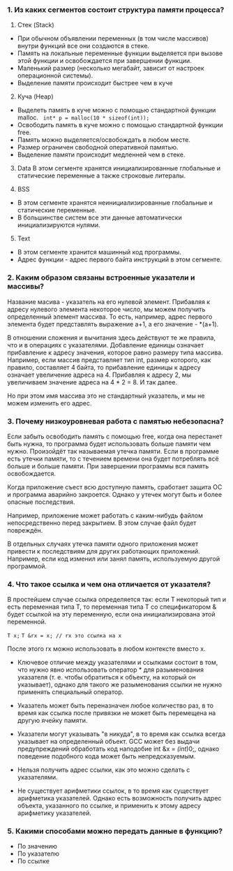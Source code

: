 ### 1. Из каких сегментов состоит структура памяти процесса?

 1. Стек (Stack)
* При обычном объявлении переменных (в том
числе массивов) внутри функций все они создаются в стеке.
* Память на локальные переменные функции
выделяется при вызове этой функции и освобождается при завершении функции.
* Маленький размер (несколько мегабайт, зависит от настроек операционной системы).
* Выделение памяти происходит быстрее чем в
куче

2. Куча (Heap)
* Выделеть память в куче можно с помощью
стандартной функции malloc.
`` int* p = malloc(10 * sizeof(int));``
* Освободить память в куче можно с помощью
стандартной функции free.
* Память можно выделяется/освобождать в
любом месте.
* Размер ограничен свободной оперативной памятью.
* Выделение памяти происходит медленней
чем в стеке.

3. Data
В этом сегменте хранятся инициализированные глобальные и статические переменные а также строковые литералы.

4. BSS
* В этом сегменте хранятся неинициализированные глобальные и статические переменные.
* В большинстве систем все эти данные автоматически инициализируются нулями.

5. Text
* В этом сегменте хранится машинный код программы.
* Адрес функции - адрес первого байта инструкций в этом сегменте.

### 2. Каким образом связаны встроенные указатели и массивы?

Название масива - указатель на его нулевой элемент. Прибавляя к адресу нулевого элемента некоторое число, мы можем получить определенный элемент массива. То есть, например, адрес первого элемента будет представлять выражение a+1, а его значение - *(a+1).

В отношении сложения и вычитания здесь действуют те же правила, что и в операциях с указателями. Добавление единицы означает прибавление к адресу значения, которое равно размеру типа массива. Например, если массив представляет тип int, размер которого, как правило, составляет 4 байта, то прибавление единицы к адресу означает увеличение адреса на 4. Прибавляя к адресу 2, мы увеличиваем значение адреса на 4 * 2 = 8. И так далее.

Но при этом имя массива это не стандартный указатель, и мы не можем изменить его адрес.

### 3. Почему низкоуровневая работа с памятью небезопасна?

Если забыть освободить память с помощью free, когда она перестанет быть нужна, то программа будет
использовать больше памяти чем нужно. Произойдёт так называемая утечка памяти. Если в программе есть
утечки памяти, то с течением времени она будет потреблять всё больше и больше памяти. При завершении
программы вся память освобождается.

Когда приложение съест всю доступную память, сработает защита ОС и программа аварийно закроется. Однако у утечек могут быть и более опасные последствия.

Например, приложение может работать с каким-нибудь файлом непосредственно перед закрытием. В этом случае файл будет повреждён.

В отдельных случаях утечка памяти одного приложения может привести к последствиям для других работающих приложений. Например, если код изменил или занял память, используемую другой программой.

### 4. Что такое ссылка и чем она отличается от указателя?

В простейшем случае ссылка определяется так: если T некоторый тип и есть переменная типа T, то переменная типа T со спецификатором & будет ссылкой на эту переменную, если она инициализирована этой переменной.
    
`` T x; ``
`` T &rx = x; // rx это ссылка на x ``

После этого rx можно использовать в любом контексте вместо x.

* Ключевое отличие между указателями и ссылками состоит в том, что нужно явно использовать оператор * для разыменования указателя (т. е. чтобы обратиться к объекту, на который он указывает), однако для такого же разыменования ссылки не нужно применять специальный оператор.

* Указатель может быть переназначен любое количество раз, в то время как ссылка после привязки не может быть перемещена на другую ячейку памяти.

* Указатели могут указывать "в никуда", в то время как ссылка всегда указывает на определенный объект. GCC может без выдачи предупреждений обработать код наподобие int &x = *(int*)0;, однако поведение подобного кода может быть непредсказуемым.

* Нельзя получить адрес ссылки, как это можно сделать с указателями.

* Не существует арифметики ссылок, в то время как существует арифметика указателей. Однако есть возможность получить адрес объекта, указанного по ссылке, и применить к этому адресу арифметику указателей.

### 5. Какими способами можно передать данные в функцию?
* По значению
* По указателю
* По ссылке